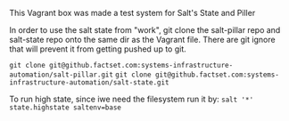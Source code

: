 This Vagrant box was made a test system for Salt's State and Piller

In order to use the salt state from "work", git clone the salt-pillar repo and salt-state repo onto the same dir as the Vagrant file.  There are git ignore that will prevent it from getting pushed up to git.

`git clone git@github.factset.com:systems-infrastructure-automation/salt-pillar.git`
`git clone git@github.factset.com:systems-infrastructure-automation/salt-state.git`

To run high state, since iwe need the filesystem run it by:
`salt '*' state.highstate saltenv=base`
